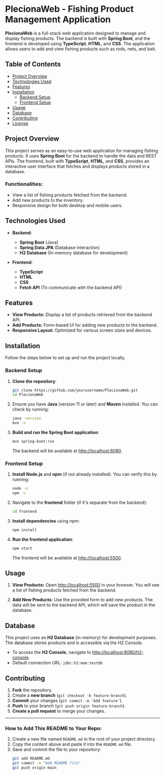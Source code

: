 # PlecionaWeb - Fishing Product Management Application

**PlecionaWeb** is a full-stack web application designed to manage and display fishing products. The backend is built with **Spring Boot**, and the frontend is developed using **TypeScript**, **HTML**, and **CSS**. The application allows users to add and view fishing products such as rods, nets, and bait.

## Table of Contents

- [Project Overview](#project-overview)
- [Technologies Used](#technologies-used)
- [Features](#features)
- [Installation](#installation)
    - [Backend Setup](#backend-setup)
    - [Frontend Setup](#frontend-setup)
- [Usage](#usage)
- [Database](#database)
- [Contributing](#contributing)
- [License](#license)

## Project Overview

This project serves as an easy-to-use web application for managing fishing products. It uses **Spring Boot** for the backend to handle the data and REST APIs. The frontend, built with **TypeScript**, **HTML**, and **CSS**, provides an interactive user interface that fetches and displays products stored in a database.

### Functionalities:
- View a list of fishing products fetched from the backend.
- Add new products to the inventory.
- Responsive design for both desktop and mobile users.

## Technologies Used

- **Backend**:
    - **Spring Boot** (Java)
    - **Spring Data JPA** (Database interaction)
    - **H2 Database** (In-memory database for development)

- **Frontend**:
    - **TypeScript**
    - **HTML**
    - **CSS**
    - **Fetch API** (To communicate with the backend API)

## Features

- **View Products:** Display a list of products retrieved from the backend API.
- **Add Products:** Form-based UI for adding new products to the backend.
- **Responsive Layout:** Optimized for various screen sizes and devices.

## Installation

Follow the steps below to set up and run the project locally.

### Backend Setup

1. **Clone the repository**:
    ```bash
    git clone https://github.com/yourusername/PlecionaWeb.git
    cd PlecionaWeb
    ```

2. Ensure you have **Java** (version 11 or later) and **Maven** installed. You can check by running:
    ```bash
    java -version
    mvn -v
    ```

3. **Build and run the Spring Boot application**:
    ```bash
    mvn spring-boot:run
    ```

   The backend will be available at [http://localhost:8080](http://localhost:8080).

### Frontend Setup

1. **Install Node.js** and **npm** (if not already installed). You can verify this by running:
    ```bash
    node -v
    npm -v
    ```

2. Navigate to the **frontend** folder (if it's separate from the backend):
    ```bash
    cd frontend
    ```

3. **Install dependencies** using npm:
    ```bash
    npm install
    ```

4. **Run the frontend application**:
    ```bash
    npm start
    ```

   The frontend will be available at [http://localhost:5500](http://localhost:5500).

## Usage

1. **View Products:** Open [http://localhost:5500](http://localhost:5500) in your browser. You will see a list of fishing products fetched from the backend.

2. **Add New Products:** Use the provided form to add new products. The data will be sent to the backend API, which will save the product in the database.

## Database

This project uses an **H2 Database** (in-memory) for development purposes. The database stores products and is accessible via the H2 Console.

- To access the **H2 Console**, navigate to [http://localhost:8080/h2-console](http://localhost:8080/h2-console).
- Default connection URL: `jdbc:h2:mem:testdb`

## Contributing

1. **Fork** the repository.
2. Create a **new branch** (`git checkout -b feature-branch`).
3. **Commit** your changes (`git commit -m 'Add feature'`).
4. **Push** to your branch (`git push origin feature-branch`).
5. **Create a pull request** to merge your changes.





---

### How to Add This README to Your Repo:

1. Create a new file named `README.md` in the root of your project directory.
2. Copy the content above and paste it into the `README.md` file.
3. Save and commit the file to your repository:
    ```bash
    git add README.md
    git commit -m "Add README file"
    git push origin main
    ```
